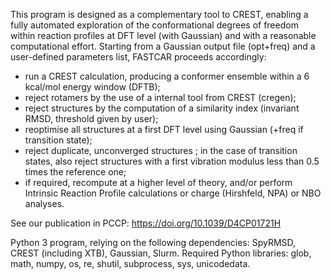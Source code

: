 This program is designed as a complementary tool to CREST, enabling a fully automated exploration of the conformational degrees of freedom within reaction profiles at DFT level (with Gaussian) and with a reasonable computational effort.
Starting from a Gaussian output file (opt+freq) and a user-defined parameters list, FASTCAR proceeds accordingly:
- run a CREST calculation, producing a conformer ensemble within a 6 kcal/mol energy window (DFTB);
- reject rotamers by the use of a internal tool from CREST (cregen);
- reject structures by the computation of a similarity index (invariant RMSD, threshold given by user);
- reoptimise all structures at a first DFT level using Gaussian (+freq if transition state);
- reject duplicate, unconverged structures ; in the case of transition states, also reject structures with a first vibration modulus less than 0.5 times the reference one;
- if required, recompute at a higher level of theory, and/or perform Intrinsic Reaction Profile calculations or charge (Hirshfeld, NPA) or NBO analyses.

See our publication in PCCP: https://doi.org/10.1039/D4CP01721H

Python 3 program, relying on the following dependencies: SpyRMSD, CREST (including XTB), Gaussian, Slurm. 
Required Python libraries: glob, math, numpy, os, re, shutil, subprocess, sys, unicodedata.
